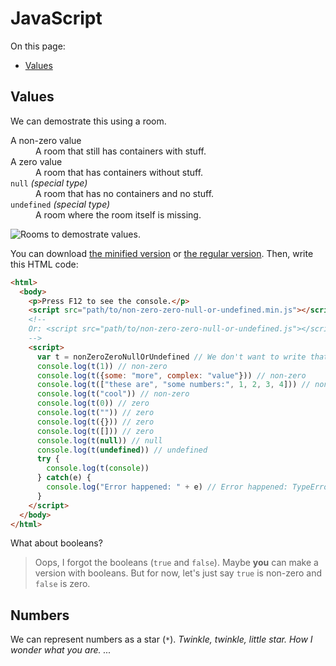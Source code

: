 # JavaScript

On this page:

- [Values](#values)

## Values

We can demostrate this using a room.

<dl>
  <dt>A non-zero value</dt>
  <dd>A room that still has containers with stuff.</dd>
  <dt>A zero value</dt>
  <dd>A room that has containers without stuff.</dd>
  <dt><code>null</code> <i>(special type)</i></dt>
  <dd>A room that has no containers and no stuff.</dd>
  <dt><code>undefined</code> <i>(special type)</i></dt>
  <dd>A room where the room itself is missing.</dd>
</dl>

![Rooms to demostrate values.](https://user-images.githubusercontent.com/69879040/143264241-11bcbf27-08a0-46df-8509-bfa43b709bc8.jpeg)

You can download [the minified version](non-zero-zero-null-or-undefined.min.js) or [the regular version](non-zero-zero-null-or-undefined.js). Then, write this HTML code:
```html
<html>
  <body>
    <p>Press F12 to see the console.</p>
    <script src="path/to/non-zero-zero-null-or-undefined.min.js"></script>
    <!--
    Or: <script src="path/to/non-zero-zero-null-or-undefined.js"></script>
    -->
    <script>
      var t = nonZeroZeroNullOrUndefined // We don't want to write that much
      console.log(t(1)) // non-zero
      console.log(t({some: "more", complex: "value"})) // non-zero
      console.log(t(["these are", "some numbers:", 1, 2, 3, 4])) // non-zero
      console.log(t("cool")) // non-zero
      console.log(t(0)) // zero
      console.log(t("")) // zero
      console.log(t({})) // zero
      console.log(t([])) // zero
      console.log(t(null)) // null
      console.log(t(undefined)) // undefined
      try {
        console.log(t(console))
      } catch(e) {
        console.log("Error happened: " + e) // Error happened: TypeError: Value must be a number, string, object, null, or undefined.
      }
    </script>
  </body>
</html>
```

What about booleans?

> Oops, I forgot the booleans (`true` and `false`). Maybe **you** can make a version with booleans. But for now, let's just say `true` is non-zero and `false` is zero.

## Numbers

We can represent numbers as a star (`*`). *Twinkle, twinkle, little star. How I wonder what you are. ...*
